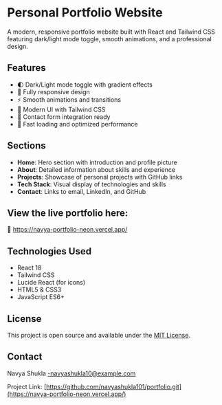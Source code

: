 # Personal Portfolio Website

A modern, responsive portfolio website built with React and Tailwind CSS featuring dark/light mode toggle, smooth animations, and a professional design.

## Features

- 🌓 Dark/Light mode toggle with gradient effects
- 📱 Fully responsive design
- ⚡ Smooth animations and transitions
- 🎨 Modern UI with Tailwind CSS
- 📧 Contact form integration ready
- 🚀 Fast loading and optimized performance

## Sections

- **Home**: Hero section with introduction and profile picture
- **About**: Detailed information about skills and experience
- **Projects**: Showcase of personal projects with GitHub links
- **Tech Stack**: Visual display of technologies and skills
- **Contact**: Links to email, LinkedIn, and GitHub


## View the live portfolio here:
🔗 https://navya-portfolio-neon.vercel.app/


## Technologies Used

- React 18
- Tailwind CSS
- Lucide React (for icons)
- HTML5 & CSS3
- JavaScript ES6+



## License

This project is open source and available under the [MIT License](LICENSE).

## Contact

Navya Shukla -navyashukla10@example.com

Project Link: [https://github.com/navyashukla101/portfolio.git](https://navya-portfolio-neon.vercel.app/)
